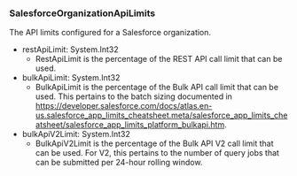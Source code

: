 ### SalesforceOrganizationApiLimits
The API limits configured for a Salesforce organization.

- restApiLimit: System.Int32
  - RestApiLimit is the percentage of the REST API call limit that
 can be used.
- bulkApiLimit: System.Int32
  - BulkApiLimit is the percentage of the Bulk API call limit that 
 can be used. This pertains to the batch sizing documented in
 https://developer.salesforce.com/docs/atlas.en-us.salesforce_app_limits_cheatsheet.meta/salesforce_app_limits_cheatsheet/salesforce_app_limits_platform_bulkapi.htm.
- bulkApiV2Limit: System.Int32
  - BulkApiV2Limit is the percentage of the Bulk API V2 call limit that can be used. For V2, this pertains to the number of query jobs that can be submitted per 24-hour rolling window.
